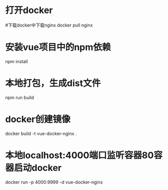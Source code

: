 # 打开docker

#下载docker中下载nginx
docker pull nginx

# 安装vue项目中的npm依赖
npm install

# 本地打包，生成dist文件
npm run build

# docker创建镜像
docker build -t vue-docker-nginx .

# 本地localhost:4000端口监听容器80容器启动docker
docker run -p 4000:9999 -d vue-docker-nginx

